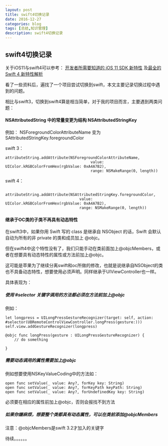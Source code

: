 ```yaml
---
layout: post
title: swift4切换记录
date: 2016-12-27
categories: blog
tags: [总结,知识管理]
description: swift4切换记录
---
```

		

## swift4切换记录

关于iOS11与swift4可以参考：
[开发者所需要知道的 iOS 11 SDK 新特性](https://onevcat.com/2017/06/ios-11-sdk/)
及[最全的 Swift 4 新特性解析](http://liuduo.me/2017/06/09/Whats_new_in_swift_4_completely/)

看了一些资料后，遍找了一个项目尝试切换到swift，本文主要记录切换过程中遇到的问题。

相比与swift3，切换到swift4算是相当简单，对于我的项目而言，主要遇到两类问题：

#### NSAttributedString 中的常量变更为结构 NSAttributedStringKey 

例如：  NSForegroundColorAttributeName 变为 SAttributedStringKey.foregroundColor

swift 3：
   
	attributeString.addAttribute(NSForegroundColorAttributeName,
	                                      value: UIColor.kRGBColorFromHex(rgbValue: 0xA4A7B2),
	                                      range: NSMakeRange(0, length))
	                                      
	                                      
swift 4：

        attributeString.addAttribute(NSAttributedStringKey.foregroundColor,
                                     value: UIColor.kRGBColorFromHex(rgbValue: 0xA4A7B2),
                                     range: NSMakeRange(0, length))



#### 继承于OC类的子类不再具有动态特性

在swift3中，如果你用 Swift 写的 class 是继承自 NSObject 的话，Swift 会默认自动为所有的非 private 的类和成员加上 @objc。

但在swift4中这个特性没有了，我们只能手动在类前面加上@objcMembers，或者在想要具有动态特性的属性或方法前加上@objc。

这可能是苹果为了继续分离swift和oc所做的修改，也就是说继承自NSObject的类也不具备动态特性，想要使用必须声明。同样继承于UIViewController也一样。

具体表现为：

##### 使用 #selector 关键字调用的方法都必须在方法前加上@objc

例如：

	let longpress = UILongPressGestureRecognizer(target: self, action: #selector(UBRemoteControlViewController.longPress(gesture:)))
	self.view.addGestureRecognizer(longpress)
	
	@objc func longPress(gesture : UILongPressGestureRecognizer) {
        // do something
        
    }



##### 需要动态调用的属性需要加上@objc

例如想要使用NSKeyValueCoding中的方法如：

	open func setValue(_ value: Any?, forKey key: String)
	open func setValue(_ value: Any?, forKeyPath keyPath: String)
	open func setValue(_ value: Any?, forUndefinedKey key: String)
	
必须要在相应的属性前加上@objc，否则会报找不到方法

##### 如果你嫌麻烦，想要整个类都具有动态属性，可以在类前添加@objcMembers

注意：@objcMembers是swift 3.2才加入的关键字


待续。。。。。。
	

                                     
                                     

	                                      


		
		